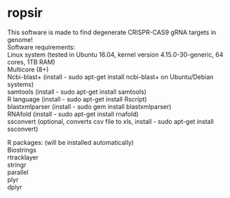 # ropsir
This software is made to find degenerate CRISPR-CAS9 gRNA targets in genome! <br/>
Software requirements: <br/>
Linux system (tested in Ubuntu 16.04, kernel version 4.15.0-30-generic, 64 cores, 1TB RAM) <br/>
Multicore (8+) <br/>
Ncbi-blast+ (install - sudo apt-get install ncbi-blast+ on Ubuntu/Debian systems) <br/>
samtools (install - sudo apt-get install samtools) <br/>
R language (install - sudo apt-get install Rscript) <br/>
blastxmlparser (install - sudo gem install blastxmlparser) <br/>
RNAfold (install - sudo apt-get install rnafold) <br/>
ssconvert (optional, converts csv file to xls, install - sudo apt-get install ssconvert) <br/>

R packages: (will be installed automatically) <br/>
Biostrings <br/>
rtracklayer <br/>
stringr <br/>
parallel <br/>
plyr <br/>
dplyr <br/>

